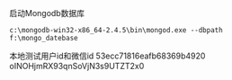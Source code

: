 启动Mongodb数据库

	c:\mongodb-win32-x86_64-2.4.5\bin\mongod.exe --dbpath f:\mongo_datebase 

本地测试用户id和微信id
53ecc71816eafb68369b4920
oINOHjmRX93qnSoVjN3s9UTZT2x0